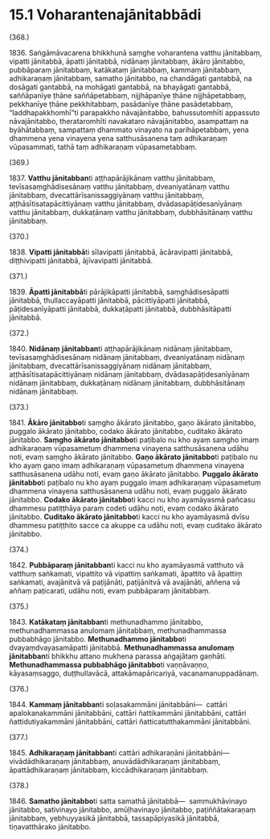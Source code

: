 

# 15.1 Voharantenajānitabbādi



(368.)

1836\. Saṅgāmāvacarena bhikkhunā saṃghe voharantena vatthu jānitabbaṃ, vipatti jānitabbā, āpatti jānitabbā, nidānaṃ jānitabbaṃ, ākāro jānitabbo, pubbāparaṃ jānitabbaṃ, katākataṃ jānitabbaṃ, kammaṃ jānitabbaṃ, adhikaraṇaṃ jānitabbaṃ, samatho jānitabbo, na chandāgati gantabbā, na dosāgati gantabbā, na mohāgati gantabbā, na bhayāgati gantabbā, saññāpanīye ṭhāne saññāpetabbaṃ, nijjhāpanīye ṭhāne nijjhāpetabbaṃ, pekkhanīye ṭhāne pekkhitabbaṃ, pasādanīye ṭhāne pasādetabbaṃ, “laddhapakkhomhī”ti parapakkho nāvajānitabbo, bahussutomhīti appassuto nāvajānitabbo, therataromhīti navakataro nāvajānitabbo, asampattaṃ na byāhātabbaṃ, sampattaṃ dhammato vinayato na parihāpetabbaṃ, yena dhammena yena vinayena yena satthusāsanena taṃ adhikaraṇaṃ vūpasammati, tathā taṃ adhikaraṇaṃ vūpasametabbaṃ.

(369.)

1837\. **Vatthu jānitabban**ti aṭṭhapārājikānaṃ vatthu jānitabbaṃ, tevīsasaṃghādisesānaṃ vatthu jānitabbaṃ, dveaniyatānaṃ vatthu jānitabbaṃ, dvecattārīsanissaggiyānaṃ vatthu jānitabbaṃ, aṭṭhāsītisatapācittiyānaṃ vatthu jānitabbaṃ, dvādasapāṭidesanīyānaṃ vatthu jānitabbaṃ, dukkaṭānaṃ vatthu jānitabbaṃ, dubbhāsitānaṃ vatthu jānitabbaṃ.

(370.)

1838\. **Vipatti jānitabbā**ti sīlavipatti jānitabbā, ācāravipatti jānitabbā, diṭṭhivipatti jānitabbā, ājīvavipatti jānitabbā.

(371.)

1839\. **Āpatti jānitabbā**ti pārājikāpatti jānitabbā, saṃghādisesāpatti jānitabbā, thullaccayāpatti jānitabbā, pācittiyāpatti jānitabbā, pāṭidesanīyāpatti jānitabbā, dukkaṭāpatti jānitabbā, dubbhāsitāpatti jānitabbā.

(372.)

1840\. **Nidānaṃ** **jānitabban**ti aṭṭhapārājikānaṃ nidānaṃ jānitabbaṃ, tevīsasaṃghādisesānaṃ nidānaṃ jānitabbaṃ, dveaniyatānaṃ nidānaṃ jānitabbaṃ, dvecattārīsanissaggiyānaṃ nidānaṃ jānitabbaṃ, aṭṭhāsītisatapācittiyānaṃ nidānaṃ jānitabbaṃ, dvādasapāṭidesanīyānaṃ nidānaṃ jānitabbaṃ, dukkaṭānaṃ nidānaṃ jānitabbaṃ, dubbhāsitānaṃ nidānaṃ jānitabbaṃ.

(373.)

1841\. **Ākāro jānitabbo**ti saṃgho ākārato jānitabbo, gaṇo ākārato jānitabbo, puggalo ākārato jānitabbo, codako ākārato jānitabbo, cuditako ākārato jānitabbo. **Saṃgho ākārato jānitabbo**ti paṭibalo nu kho ayaṃ saṃgho imaṃ adhikaraṇaṃ vūpasametuṃ dhammena vinayena satthusāsanena udāhu noti, evaṃ saṃgho ākārato jānitabbo. **Gaṇo ākārato jānitabbo**ti paṭibalo nu kho ayaṃ gaṇo imaṃ adhikaraṇaṃ vūpasametuṃ dhammena vinayena satthusāsanena udāhu noti, evaṃ gaṇo ākārato jānitabbo. **Puggalo ākārato jānitabbo**ti paṭibalo nu kho ayaṃ puggalo imaṃ adhikaraṇaṃ vūpasametuṃ dhammena vinayena satthusāsanena udāhu noti, evaṃ puggalo ākārato jānitabbo. **Codako ākārato jānitabbo**ti kacci nu kho ayamāyasmā pañcasu dhammesu patiṭṭhāya paraṃ codeti udāhu noti, evaṃ codako ākārato jānitabbo. **Cuditako ākārato jānitabbo**ti kacci nu kho ayamāyasmā dvīsu dhammesu patiṭṭhito sacce ca akuppe ca udāhu noti, evaṃ cuditako ākārato jānitabbo.

(374.)

1842\. **Pubbāparaṃ jānitabban**ti kacci nu kho ayamāyasmā vatthuto vā vatthuṃ saṅkamati, vipattito vā vipattiṃ saṅkamati, āpattito vā āpattiṃ saṅkamati, avajānitvā vā paṭijānāti, paṭijānitvā vā avajānāti, aññena vā aññaṃ paṭicarati, udāhu noti, evaṃ pubbāparaṃ jānitabbaṃ.

(375.)

1843\. **Katākataṃ jānitabban**ti methunadhammo jānitabbo, methunadhammassa anulomaṃ jānitabbaṃ, methunadhammassa pubbabhāgo jānitabbo. **Methunadhammo jānitabbo**ti dvayaṃdvayasamāpatti jānitabbā. **Methunadhammassa anulomaṃ** **jānitabban**ti bhikkhu attano mukhena parassa aṅgajātaṃ gaṇhāti. **Methunadhammassa pubbabhāgo jānitabbo**ti vaṇṇāvaṇṇo, kāyasaṃsaggo, duṭṭhullavācā, attakāmapāricariyā, vacanamanuppadānaṃ.

(376.)

1844\. **Kammaṃ jānitabban**ti soḷasakammāni jānitabbāni—  cattāri apalokanakammāni jānitabbāni, cattāri ñattikammāni jānitabbāni, cattāri ñattidutiyakammāni jānitabbāni, cattāri ñatticatutthakammāni jānitabbāni.

(377.)

1845\. **Adhikaraṇaṃ jānitabban**ti cattāri adhikaraṇāni jānitabbāni—  vivādādhikaraṇaṃ jānitabbaṃ, anuvādādhikaraṇaṃ jānitabbaṃ, āpattādhikaraṇaṃ jānitabbaṃ, kiccādhikaraṇaṃ jānitabbaṃ.

(378.)

1846\. **Samatho jānitabbo**ti satta samathā jānitabbā—  sammukhāvinayo jānitabbo, sativinayo jānitabbo, amūḷhavinayo jānitabbo, paṭiññātakaraṇaṃ jānitabbaṃ, yebhuyyasikā jānitabbā, tassapāpiyasikā jānitabbā, tiṇavatthārako jānitabbo.



